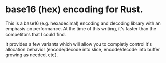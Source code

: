 # base16 (hex) encoding for Rust.

This is a base16 (e.g. hexadecimal) encoding and decoding library with an emphasis on performance. At the time of this writing, it's faster than the competitors that I could find.

It provides a few variants which will allow you to completly control it's allocation behavior (encode/decode into slice, encode/decode into buffer growing as needed, etc).

